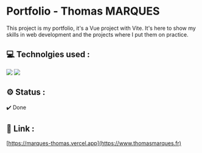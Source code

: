 # Portfolio - Thomas MARQUES

This project is my portfolio, it's a Vue project with Vite. It's here to show my skills in web development and the projects where I put them on practice.

## 💻 Technolgies used :
![](https://skillicons.dev/icons?i=vuejs)
![](https://skillicons.dev/icons?i=tailwind)

## ⚙️ Status :
✔️ Done

## 🔗 Link :
[https://marques-thomas.vercel.app](https://www.thomasmarques.fr)